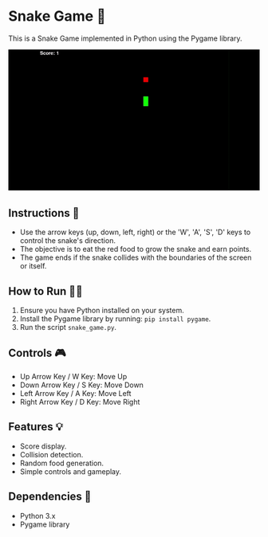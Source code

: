 # Snake Game 🐍

This is a Snake Game implemented in Python using the Pygame library.

<img src="https://github.com/atugharajohn/snake-game/blob/main/assets/main-gif.gif">

## Instructions 📝

- Use the arrow keys (up, down, left, right) or the 'W', 'A', 'S', 'D' keys to control the snake's direction.
- The objective is to eat the red food to grow the snake and earn points.
- The game ends if the snake collides with the boundaries of the screen or itself.

## How to Run 🏃‍♂️

1. Ensure you have Python installed on your system.
2. Install the Pygame library by running: `pip install pygame`.
3. Run the script `snake_game.py`.

## Controls 🎮

- Up Arrow Key / W Key: Move Up
- Down Arrow Key / S Key: Move Down
- Left Arrow Key / A Key: Move Left
- Right Arrow Key / D Key: Move Right

## Features 💡

- Score display.
- Collision detection.
- Random food generation.
- Simple controls and gameplay.

## Dependencies 🧰

- Python 3.x
- Pygame library
